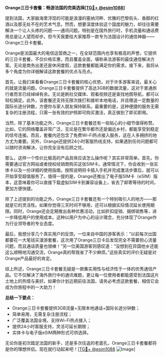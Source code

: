 **Orange三日卡套餐：畅游法国的完美选择[[TG💪+ @esim1088](https://t.me/s/esim1088)]**

提到法国，大家脑海里浮现的可能是浪漫的塞纳河畔、优雅的巴黎街头、香醇的红酒以及那无处不在的艺术气息。然而，想要深度体验这个国度的魅力，却往往需要解决一个让人头疼的问题——通讯问题。特别是在国外旅行时，手机流量和通话费用总是让人望而却步。但今天我要给大家推荐一款专为法国设计的通信神器——Orange三日卡套餐。

Orange是法国最大的电信运营商之一，在全球范围内也享有极高的声誉。它提供的三日卡套餐，不仅价格实惠，而且覆盖全面，堪称来法游客的最佳通信解决方案。无论是商务出差还是休闲度假，这款套餐都能满足你的需求。接下来，我将从多个角度为你详细解读这款套餐的优点与亮点。

首先，让我们来看看Orange三日卡套餐的核心优势。对于许多游客来说，最关心的就是流量问题。Orange三日卡套餐提供了高达3GB的数据流量，这对于普通旅行者而言已经绰绰有余。无论是刷社交媒体、观看视频还是查找地图导航，都可以轻松搞定。此外，该套餐还支持无限次拨打和接听本地电话，并且赠送一定数量的国际长途分钟数，方便你与家人朋友保持联系。最重要的是，这种便捷的服务无需复杂的注册流程，只需一张有效的护照即可购买激活，真正做到了即买即用。

当然，除了基本功能之外，Orange三日卡套餐还有一些贴心的小细节值得称赞。比如，它的网络覆盖非常广泛，无论是在繁华都市还是偏远乡村，都能享受到稳定的信号连接。而且，套餐内还包含了免费Wi-Fi热点接入服务，这在人多拥挤的地方尤为重要。另外，Orange还提供24小时客服热线支持，如果遇到任何问题都可以随时咨询解决，让你完全没有后顾之忧。

那么，这样一个性价比极高的产品具体应该怎么操作呢？其实非常简单。首先，你需要通过官方网站或者授权经销商购买这张SIM卡。通常情况下，你会收到一张实体卡以及一份详细的使用指南。按照说明将卡插入手机并完成激活步骤后，就可以开始享受超值服务了。值得一提的是，Orange还推出了电子版SIM卡（eSIM）版本，这意味着你可以直接下载虚拟SIM卡到兼容设备上，省去了邮寄等待的时间，更加方便快捷。

除了上述提到的功能之外，Orange三日卡套餐还有一个特别吸引人的地方——那就是它的灵活性。如果你觉得三天时间不够用，还可以根据实际情况延长使用期限。同时，Orange还会定期推出各种优惠活动，比如折扣促销、捆绑销售等，进一步降低用户的使用成本。这种以用户为中心的设计理念，充分体现了Orange作为行业领导者的专业态度。

最后，我想分享几个真实用户的反馈。一位来自中国的游客表示：“以前每次出国都要花一大笔钱买漫游套餐，这次用了Orange三日卡后发现完全不需要担心流量问题，而且通话质量也很棒！”另一位美国游客则感叹道：“没想到在异国他乡还能这么顺畅地沟通交流，Orange真的帮我省了不少麻烦。”这些真实的评价无疑是对Orange产品最好的肯定。

综上所述，Orange三日卡套餐无疑是一款集实用性与经济性于一体的优秀通信产品。它不仅解决了海外旅行中的通讯难题，更让每一位使用者都能感受到法国这片土地上的热情与美好。如果你计划近期前往法国，请务必考虑这款套餐，相信它会成为你旅程中的一大助力！

**总结一下要点：**
- Orange三日卡套餐提供3GB流量+无限本地通话+国际长途分钟数；
- 简单易用，无需复杂注册流程；
- 广泛覆盖法国全境，支持Wi-Fi热点接入；
- 提供24小时客服支持，灵活可延长期限；
- 实体卡与电子版eSIM两种形式可供选择。

无论你是初次踏足法国的新手，还是多次往返的老面孔，Orange三日卡套餐都将是你的理想伴侣。现在就行动起来吧！[[TG💪+ @esim1088](https://t.me/s/esim1088) ![Image](https://i.postimg.cc/4NQfJmqS/Snipaste-2025-05-13-00-14-12.png)]